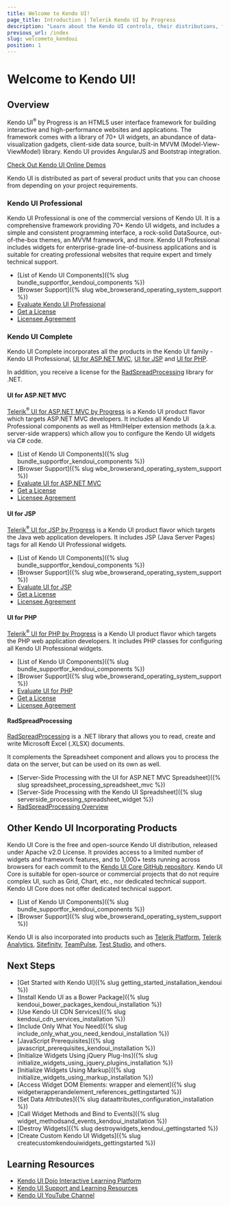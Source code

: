 ```yaml
---
title: Welcome to Kendo UI!
page_title: Introduction | Telerik Kendo UI by Progress
description: "Learn about the Kendo UI controls, their distributions, frameworks, tools, and utilities."
previous_url: /index
slug: welcometo_kendoui
position: 1
---
```


# Welcome to Kendo UI!

## Overview

Kendo UI<sup>®</sup> by Progress is an HTML5 user interface framework for building interactive and high-performance websites and applications.
The framework comes with a library of 70+ UI widgets, an abundance of data-visualization gadgets, client-side data source, built-in MVVM (Model-View-ViewModel) library. Kendo UI provides AngularJS and Bootstrap integration.

[Check Out Kendo UI Online Demos](http://demos.telerik.com/kendo-ui/)

Kendo UI is distributed as part of several product units that you can choose from depending on your project requirements.

### Kendo UI Professional

Kendo UI Professional is one of the commercial versions of Kendo UI. It is a comprehensive framework providing 70+ Kendo UI widgets, and includes a simple and consistent programming interface, a rock-solid DataSource, out-of-the-box themes, an MVVM framework, and more. Kendo UI Professional includes widgets for enterprise-grade line-of-business applications and is suitable for creating professional websites that require expert and timely technical support.

* [List of Kendo UI Components]({% slug bundle_supportfor_kendoui_components %})
* [Browser Support]({% slug wbe_browserand_operating_system_support %})
* [Evaluate Kendo UI Professional](http://www.telerik.com/download/kendo-ui)
* [Get a License](http://www.telerik.com/purchase/kendo-ui)
* [Licensee Agreement](http://www.telerik.com/purchase/license-agreement/kendo-ui-professional)

### Kendo UI Complete

Kendo UI Complete incorporates all the products in the Kendo UI family - Kendo UI Professional, [UI for ASP.NET MVC](/aspnet-mvc/introduction), [UI for JSP](/jsp/introduction) and [UI for PHP](http://docs.telerik.com/kendo-ui/php/introduction).

In addition, you receive a license for the
[RadSpreadProcessing](http://www.telerik.com/products/wpf/spreadsheet-processing.aspx)
library for .NET.

#### UI for ASP.NET MVC

[Telerik<sup>®</sup> UI for ASP.NET MVC by Progress](/aspnet-mvc/introduction) is a Kendo UI product flavor which targets ASP.NET MVC developers. It includes all Kendo UI Professional components as well as
HtmlHelper extension methods (a.k.a. server-side wrappers) which allow you to configure the Kendo UI widgets via C# code.

* [List of Kendo UI Components]({% slug bundle_supportfor_kendoui_components %})
* [Browser Support]({% slug wbe_browserand_operating_system_support %})
* [Evaluate UI for ASP.NET MVC](http://www.telerik.com/download/aspnet-mvc)
* [Get a License](http://www.telerik.com/purchase/aspnet-mvc)
* [Licensee Agreement](http://www.telerik.com/purchase/license-agreement/aspnet-mvc)

#### UI for JSP

[Telerik<sup>®</sup> UI for JSP by Progress](/jsp/introduction) is a Kendo UI product flavor which targets the Java web application developers. It includes JSP (Java Server Pages) tags for all Kendo UI Professional widgets.

* [List of Kendo UI Components]({% slug bundle_supportfor_kendoui_components %})
* [Browser Support]({% slug wbe_browserand_operating_system_support %})
* [Evaluate UI for JSP](http://www.telerik.com/download/jsp-ui)
* [Get a License](http://www.telerik.com/purchase/jsp-ui)
* [Licensee Agreement](http://www.telerik.com/purchase/license-agreement/jsp-ui)

#### UI for PHP

[Telerik<sup>®</sup> UI for PHP by Progress](http://docs.telerik.com/kendo-ui/php/introduction) is a Kendo UI product flavor which targets the PHP web application developers. It includes PHP classes for configuring all Kendo UI Professional widgets.

* [List of Kendo UI Components]({% slug bundle_supportfor_kendoui_components %})
* [Browser Support]({% slug wbe_browserand_operating_system_support %})
* [Evaluate UI for PHP](http://www.telerik.com/download/php-ui)
* [Get a License](http://www.telerik.com/purchase/php-ui)
* [Licensee Agreement](http://www.telerik.com/purchase/license-agreement/php-ui)

#### RadSpreadProcessing

[RadSpreadProcessing](http://www.telerik.com/products/wpf/spreadsheet-processing.aspx) is a .NET library that allows you to read, create and write Microsoft Excel (.XLSX) documents.

It complements the Spreadsheet component and allows you to process the data on the server, but can be used on its own as well.

* [Server-Side Processing with the UI for ASP.NET MVC Spreadsheet]({% slug spreadsheet_processing_spreadsheet_mvc %})
* [Server-Side Processing with the Kendo UI Spreadsheet]({% slug serverside_processing_spreadsheet_widget %})
* [RadSpreadProcessing Overview](http://docs.telerik.com/devtools/wpf/controls/radspreadprocessing/overview)

## Other Kendo UI Incorporating Products

Kendo UI Core is the free and open-source Kendo UI distribution, released under Apache v2.0 License. It provides access to a limited number of widgets and framework features, and to 1,000+ tests running across browsers for each commit to the [Kendo UI Core GitHub repository](https://github.com/telerik/kendo-ui-core). Kendo UI Core is suitable for open-source or commercial projects that do not require complex UI, such as Grid, Chart, etc., nor dedicated technical support. Kendo UI Core does not offer dedicated technical support.

* [List of Kendo UI Components]({% slug bundle_supportfor_kendoui_components %})
* [Browser Support]({% slug wbe_browserand_operating_system_support %})

Kendo UI is also incorporated into products such as [Telerik Platform](http://www.telerik.com/platform#overview), [Telerik Analytics](http://www.telerik.com/analytics), [Sitefinity](http://www.sitefinity.com/), [TeamPulse](http://www.telerik.com/teampulse), [Test Studio](http://www.telerik.com/teststudio), and others.

## Next Steps

* [Get Started with Kendo UI]({% slug getting_started_installation_kendoui %})
* [Install Kendo UI as a Bower Package]({% slug kendoui_bower_packages_kendoui_installation %})
* [Use Kendo UI CDN Services]({% slug kendoui_cdn_services_installation %})
* [Include Only What You Need]({% slug include_only_what_you_need_kendoui_installation %})
* [JavaScript Prerequisites]({% slug javascript_prerequisites_kendoui_installation %})
* [Initialize Widgets Using jQuery Plug-Ins]({% slug initialize_widgets_using_jquery_plugins_installation %})
* [Initialize Widgets Using Markup]({% slug initialize_widgets_using_markup_installation %})
* [Access Widget DOM Elements: wrapper and element]({% slug widgetwrapperandelement_references_gettingstarted %})
* [Set Data Attributes]({% slug dataattributes_configuration_installation %})
* [Call Widget Methods and Bind to Events]({% slug widget_methodsand_events_kendoui_installation %})
* [Destroy Widgets]({% slug destroywidgets_kendoui_gettingstarted %})
* [Create Custom Kendo UI Widgets]({% slug createcustomkendouiwidgets_gettingstarted %})

## Learning Resources

* [Kendo UI Dojo Interactive Learning Platform](http://dojo.telerik.com/)
* [Kendo UI Support and Learning Resources](http://www.telerik.com/support/kendo-ui)
* [Kendo UI YouTube Channel](https://www.youtube.com/user/kendouiTV)
